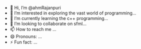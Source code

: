 - 👋 Hi, I’m @ahmRajanpuri
- 👀 I’m interested in exploring the vast world of programming...
- 🌱 I’m currently learning the c++ programming...
- 💞️ I’m looking to collaborate on sfml...
- 📫 How to reach me ...
- 😄 Pronouns: ...
- ⚡ Fun fact: ...

<!---
ahmRajanpuri/ahmRajanpuri is a ✨ special ✨ repository because its `README.md` (this file) appears on your GitHub profile.
You can click the Preview link to take a look at your changes.
--->
